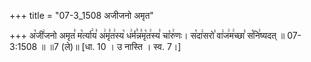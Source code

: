 +++
title = "07-3_1508 अजीजनो अमृत"

+++
अ꣡जी꣢जनो अमृत꣣ म꣡र्त्या꣢य꣣ अ꣢मृ꣣त꣢स्य꣡ ध꣢र्म꣣न्न꣣मृ꣡त꣢स्य꣣ चा꣡रु꣢णः। स꣡दा꣢सरो꣣ वा꣢ज꣢म꣢च्छा꣣ स꣡नि꣢ष्यदत् ॥ 07-3:1508 ॥ ॥7 (ले)॥ [धा. 10 । उ नास्ति । स्व. 7।]